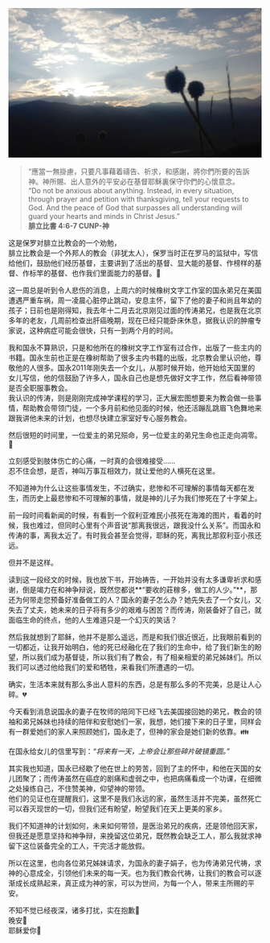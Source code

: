 ![Grass](images/0204_hope.jpg) 

> “應當一無掛慮，只要凡事藉着禱告、祈求，和感謝，將你們所要的告訴神。神所賜、出人意外的平安必在基督耶穌裏保守你們的心懷意念。  
“Do not be anxious about anything. Instead, in every situation, through prayer and petition with thanksgiving, tell your requests to God. And the peace of God that surpasses all understanding will guard your hearts and minds in Christ Jesus.”  
**腓立比書 4:6-7 CUNP-神**  

这是保罗对腓立比教会的一个劝勉，  
腓立比教会是一个外邦人的教会（非犹太人），保罗当时正在罗马的监狱中，写信给他们，鼓励他们经历基督，主要讲到了活出的基督、显大能的基督、作榜样的基督、作标竿的基督、也作我们里面能力的基督。📖  

这一周总是听到令人悲伤的消息，上周六的时候橡树文字工作室的国永弟兄在美国遭遇严重车祸，周一凌晨心脏停止跳动，安息主怀，留下了他的妻子和尚且年幼的孩子；日前也是刚得知，我去年十二月去北京刚见过面的传涛弟兄，也是我在北京多年的老友，几周前检查出肝癌晚期，现在已经只能卧床休息，据我认识的肿瘤专家说，这种病症可能会很快，只有一到两个月的时间。  

我和国永不算熟识，只是和他所在的橡树文字工作室有过合作，出版了一些主内的书籍。国永生前也正是在橡树帮助了很多主内书籍的出版，北京教会里认识他，尊敬他的人很多。国永2011年刚失去一个女儿，从那时候开始，他开始给天国里的女儿写信，他的信鼓励了许多人，国永自己也是想先做好文字工作，然后看神带领是否全职服事教会。  
我认识的传涛，则是刚刚完成神学课程的学习，正大展宏图想要来为教会做一些事情，帮助教会带领门徒，一个多月前和他见面的时候，他还活蹦乱跳眉飞色舞地来跟我讲他未来的计划，也想尽快建立家室好专心服务教会。  

然后很短的时间里，一位爱主的弟兄殒命，另一位爱主的弟兄生命也正走向凋零。🍂  

立刻感受到肢体伤亡的心痛，一时真的会很难接受……  
忍不住会想，是否，神叫万事互相效力，就让爱他的人横死在这里。  

不知道神为什么让这些事情发生，不过确实，悲惨和不可理解的事情每天都在发生，而历史上最悲惨和不可理解的事情，就是神的儿子为我们惨死在了十字架上。  

前一段时间看新闻的时候，有看到一个叙利亚难民小孩死在海滩的图片，看着的时候，我也难过，但同时心里有个声音说“那离我很远，跟我没什么关系”。而国永和传涛的事，离我太近了。有时我会甚至会觉得，耶稣的死，离我比那叙利亚小孩还远。  

但并不是这样。  

读到这一段经文的时候，我也放下书，开始祷告，一开始并没有太多谦卑祈求和感谢，倒是竭力在和神争辩说，既然您都说**“要收的莊稼多，做工的人少。”**，那还为何带走您预备好准备做工的人？国永的妻子怎么办？她先失去了一个女儿，又失去了丈夫，她未来的日子将有多少的艰难与困苦？而传涛，刚装备好了自己，就面临生命的终点，他的人生难道只是一个幻灭的笑话？  

然后我就想到了耶稣，他并不是那么遥远，而是和我们很近很近，比我眼前看到的一切都近，让我开始明白，他的死已经融化在了我们的生命中，给了我们新生的盼望，所以我们成为基督徒，所以我们有了教会，有了相亲相爱的弟兄姊妹们。所以我们可以透过他给我们的爱和牺牲，来看我们所遭遇的一切。  

确实，生活本来就有那么多出人意料的东西，总是有那么多的不完美，总是让人心碎。💔  

今天看到消息说国永的妻子在牧师的陪同下已经飞去美国接回她的弟兄，教会的领袖和弟兄姊妹也持续的陪伴和安慰她们一家，我想，她们接下来的日子里，同样会有一群爱她们的家人来照顾她们，国永走了，但神的家会是她们新的依靠。👪  

在国永给女儿的信里写到：*“将来有一天，上帝会让那些碎片破镜重圆。”*  

其实我也知道，国永已经歇了他在世上的劳苦，回到了主的怀中，和他在天国的女儿团聚了；而传涛虽然在癌症的剧痛和虚弱之中，也把病痛看成一个功课，在细微之处操练自己，不住赞美神，仰望神的带领。  
他们的见证也在提醒我们，这里不是我们永远的家，虽然生活并不完美，虽然死亡可以吞灭现世的一切，但我们还有盼望，盼望我们在天上更美的家乡。  

我们不知道神的计划如何，未来如何带领，是医治弟兄的疾病，还是领他回天家，但我还是愿意坚持和神争辩，来挽留这位弟兄，既然教会缺乏工人，那么我就求神留下这位装备完全的工人，干完活才能放假。

所以在这里，也向各位弟兄姊妹请求，为国永的妻子娟子，也为传涛弟兄代祷，求神的心意成全，引领他们未来的每一天。也为我们教会代祷，让我们的教会可以逐渐成长成熟起来，真正成为神的家，可以为世间，为每一个人，带来主所赐的平安。
  
不知不觉已经夜深，诸多打扰，实在抱歉🙇  
晚安🌙  
耶稣爱你🌹  